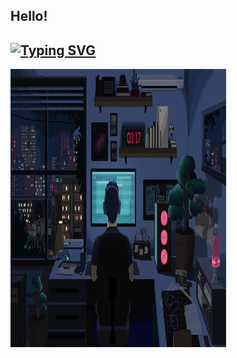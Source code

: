## Hello!
[![Typing SVG](https://readme-typing-svg.demolab.com?font=Fira+Code&pause=1000&color=1ABC9C&width=435&lines=I'm+Sameeran+Shinde;Undergrad+Student+In+IT)](https://git.io/typing-svg)
----------------------------------------------------------------------------------------------------------------------------------------------------------

<img src="code.gif" height="445" width="345" frameborder="0" scrolling="no"></img>



